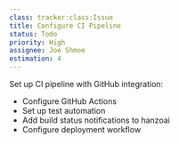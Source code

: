 ```yaml
---
class: tracker:class:Issue
title: Configure CI Pipeline
status: Todo
priority: High
assignee: Joe Shmoe
estimation: 4
---
```

Set up CI pipeline with GitHub integration:
- Configure GitHub Actions
- Set up test automation
- Add build status notifications to hanzoai
- Configure deployment workflow

